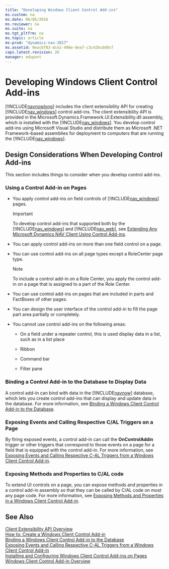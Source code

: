 ```yaml
---
title: "Developing Windows Client Control Add-ins"
ms.custom: na
ms.date: 06/05/2016
ms.reviewer: na
ms.suite: na
ms.tgt_pltfrm: na
ms.topic: article
ms-prod: "dynamics-nav-2017"
ms.assetid: 0eacbf83-dce2-496e-8ea7-c3c42bcdd9cf
caps.latest.revision: 26
manager: edupont
---
```

# Developing Windows Client Control Add-ins
[!INCLUDE[navnowlong](includes/navnowlong_md.md)] includes the client extensibility API for creating [!INCLUDE[nav_windows](includes/nav_windows_md.md)] control add\-ins. The client extensibility API is provided in the Microsoft.Dynamics.Framework.UI.Extensibility.dll assembly, which is installed with the [!INCLUDE[nav_windows](includes/nav_windows_md.md)]. You develop control add\-ins using Microsoft Visual Studio and distribute them as Microsoft .NET Framework–based assemblies for deployment to computers that are running the [!INCLUDE[nav_windows](includes/nav_windows_md.md)].  
  
## Design Considerations When Developing Control Add\-ins  
 This section includes things to consider when you develop control add\-ins.  
  
### Using a Control Add\-in on Pages  
  
-   You apply control add\-ins on field controls of [!INCLUDE[nav_windows](includes/nav_windows_md.md)] pages.  
  
    > [!IMPORTANT]  
    >  To develop control add\-ins that supported both by the [!INCLUDE[nav_windows](includes/nav_windows_md.md)] and [!INCLUDE[nav_web](includes/nav_web_md.md)], see [Extending Any Microsoft Dynamics NAV Client Using Control Add\-ins](Extending-Any-Microsoft-Dynamics-NAV-Client-Using-Control-Add-ins.md).  
  
-   You can apply control add\-ins on more than one field control on a page.  
  
-   You can use control add\-ins on all page types except a RoleCenter page type.  
  
    > [!NOTE]  
    >  To include a control add\-in on a Role Center, you apply the control add\-in on a page that is assigned to a part of the Role Center.  
  
-   You can use control add\-ins on pages that are included in parts and FactBoxes of other pages.  
  
-   You can design the user interface of the control add\-in to fill the page part area partially or completely.  
  
-   You cannot use control add\-ins on the following areas:  
  
    -   On a field under a repeater control, this is used display data in a list, such as in a list place  
  
    -   Ribbon  
  
    -   Command bar  
  
    -   Filter pane  
  
### Binding a Control Add\-in to the Database to Display Data  
 A control add\-in can bind with data in the [!INCLUDE[navnow](includes/navnow_md.md)] database, which lets you create control add\-ins that can display and update data in the database. For more information, see [Binding a Windows Client Control Add\-in to the Database](Binding-a-Windows-Client-Control-Add-in-to-the-Database.md).  
  
### Exposing Events and Calling Respective C\/AL Triggers on a Page  
 By firing exposed events, a control add\-in can call the **OnControlAddin** trigger or other triggers that correspond to those events on a page for a field that is equipped with the control add\-in. For more information, see [Exposing Events and Calling Respective C\-AL Triggers from a Windows Client Control Add\-in](Exposing-Events-and-Calling-Respective-C-AL-Triggers-from-a-Windows-Client-Control-Add-in.md).  
  
### Exposing Methods and Properties to C\/AL code  
 To extend UI controls on a page, you can expose methods and properties in a control add\-in assembly so that they can be called by C\/AL code on most any page code. For more information, see [Exposing Methods and Properties in a Windows Client Control Add\-in](Exposing-Methods-and-Properties-in-a-Windows-Client-Control-Add-in.md).  
  
## See Also  
 [Client Extensibility API Overview](Client-Extensibility-API-Overview.md)   
 [How to: Create a Windows Client Control Add\-in](../Topic/How%20to:%20Create%20a%20Windows%20Client%20Control%20Add-in.md)   
 [Binding a Windows Client Control Add\-in to the Database](Binding-a-Windows-Client-Control-Add-in-to-the-Database.md)   
 [Exposing Events and Calling Respective C\-AL Triggers from a Windows Client Control Add\-in](Exposing-Events-and-Calling-Respective-C-AL-Triggers-from-a-Windows-Client-Control-Add-in.md)   
 [Installing and Configuring Windows Client Control Add\-ins on Pages](Installing-and-Configuring-Windows-Client-Control-Add-ins-on-Pages.md)   
 [Windows Client Control Add\-in Overview](Windows-Client-Control-Add-in-Overview.md)